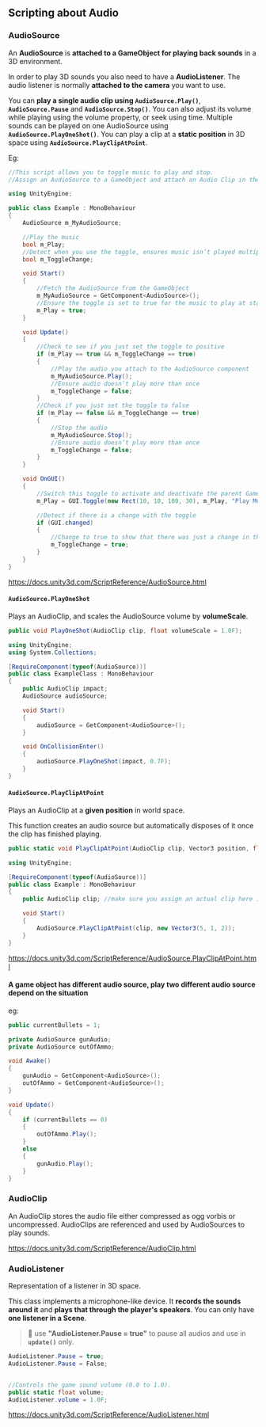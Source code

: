 ## Scripting about Audio



### AudioSource
An **AudioSource** is **attached to a GameObject for playing back sounds** in a 3D environment. 

In order to play 3D sounds you also need to have a **AudioListener**. The audio listener is normally **attached to the camera** you want to use. 

You can **play a single audio clip using `AudioSource.Play()`**, **`AudioSource.Pause`** and **`AudioSource.Stop()`**. You can also adjust its volume while playing using the volume property, or seek using time. Multiple sounds can be played on one AudioSource using **`AudioSource.PlayOneShot()`**. You can play a clip at a **static position** in 3D space using **`AudioSource.PlayClipAtPoint`**.

Eg:
```cs
//This script allows you to toggle music to play and stop.
//Assign an AudioSource to a GameObject and attach an Audio Clip in the Audio Source. Attach this script to the GameObject.

using UnityEngine;

public class Example : MonoBehaviour
{
    AudioSource m_MyAudioSource;

    //Play the music
    bool m_Play;
    //Detect when you use the toggle, ensures music isn’t played multiple times
    bool m_ToggleChange;

    void Start()
    {
        //Fetch the AudioSource from the GameObject
        m_MyAudioSource = GetComponent<AudioSource>();
        //Ensure the toggle is set to true for the music to play at start-up
        m_Play = true;
    }

    void Update()
    {
        //Check to see if you just set the toggle to positive
        if (m_Play == true && m_ToggleChange == true)
        {
            //Play the audio you attach to the AudioSource component
            m_MyAudioSource.Play();
            //Ensure audio doesn’t play more than once
            m_ToggleChange = false;
        }
        //Check if you just set the toggle to false
        if (m_Play == false && m_ToggleChange == true)
        {
            //Stop the audio
            m_MyAudioSource.Stop();
            //Ensure audio doesn’t play more than once
            m_ToggleChange = false;
        }
    }

    void OnGUI()
    {
        //Switch this toggle to activate and deactivate the parent GameObject
        m_Play = GUI.Toggle(new Rect(10, 10, 100, 30), m_Play, "Play Music");

        //Detect if there is a change with the toggle
        if (GUI.changed)
        {
            //Change to true to show that there was just a change in the toggle state
            m_ToggleChange = true;
        }
    }
}
```

https://docs.unity3d.com/ScriptReference/AudioSource.html

#### `AudioSource.PlayOneShot`
Plays an AudioClip, and scales the AudioSource volume by **volumeScale**.

```cs
public void PlayOneShot(AudioClip clip, float volumeScale = 1.0F);
```

```cs
using UnityEngine;
using System.Collections;

[RequireComponent(typeof(AudioSource))]
public class ExampleClass : MonoBehaviour
{
    public AudioClip impact;
    AudioSource audioSource;

    void Start()
    {
        audioSource = GetComponent<AudioSource>();
    }

    void OnCollisionEnter()
    {
        audioSource.PlayOneShot(impact, 0.7F);
    }
}
```
#### `AudioSource.PlayClipAtPoint`
Plays an AudioClip at a **given position** in world space.

This function creates an audio source but automatically disposes of it once the clip has finished playing.

```cs
public static void PlayClipAtPoint(AudioClip clip, Vector3 position, float volume = 1.0F);
```

```cs
using UnityEngine;

[RequireComponent(typeof(AudioSource))]
public class Example : MonoBehaviour
{
    public AudioClip clip; //make sure you assign an actual clip here in the inspector

    void Start()
    {
        AudioSource.PlayClipAtPoint(clip, new Vector3(5, 1, 2));
    }
}
```
https://docs.unity3d.com/ScriptReference/AudioSource.PlayClipAtPoint.html


#### A game object has different audio source, play two different audio source depend on the situation
eg:

```cs
public currentBullets = 1;

private AudioSource gunAudio;
private AudioSource outOfAmmo;

void Awake()
{
    gunAudio = GetComponent<AudioSource>();
    outOfAmmo = GetComponent<AudioSource>();
}

void Update()
{
    if (currentBullets == 0)
    {
        outOfAmmo.Play();
    }
    else 
    {
        gunAudio.Play();
    }
}


```

### AudioClip

An AudioClip stores the audio file either compressed as ogg vorbis or uncompressed. AudioClips are referenced and used by AudioSources to play sounds.

https://docs.unity3d.com/ScriptReference/AudioClip.html


### AudioListener
Representation of a listener in 3D space.

This class implements a microphone-like device. It **records the sounds around it** and **plays that through the player's speakers**. You can only have **one listener in a Scene**.

> 📌 use **"AudioListener.Pause = true"** to pause all audios and use in **`update()`** only.

```cs
AudioListener.Pause = true;
AudioListener.Pause = False;
```
```cs

//Controls the game sound volume (0.0 to 1.0).
public static float volume;
AudioListener.volume = 1.0F;
```
https://docs.unity3d.com/ScriptReference/AudioListener.html





### 



